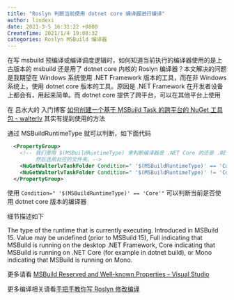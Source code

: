 ```yaml
---
title: "Roslyn 判断当前使用 dotnet core 编译器进行编译"
author: lindexi
date: 2021-3-5 16:31:22 +0800
CreateTime: 2021/1/4 19:08:32
categories: Roslyn MSBuild 编译器
---
```


在写 msbuild 预编译或编译调度逻辑时，如何知道当前执行的编译器使用的是上古版本的 msbuild 还是用了 dotnet core 内核的 Roslyn 编译器？本文解决的问题是我期望在 Windows 系统使用 .NET Framework 版本的工具，而在非 Windows 系统上，使用 dotnet core 版本的工具。原因是 .NET Framework 在开发者设备上都会有，用起来简单。而 dotnet core 提供了跨平台，可以在其他平台上使用

<!--more-->


<!-- CreateTime:2021/1/4 19:08:32 -->

<!-- 标签：Roslyn,MSBuild,编译器 -->
<!-- 发布 -->

在 吕水大的 入门博客 [如何创建一个基于 MSBuild Task 的跨平台的 NuGet 工具包 - walterlv](https://blog.walterlv.com/post/create-a-cross-platform-msbuild-task-based-nuget-tool ) 其实有提到使用的方法

通过 MSBuildRuntimeType 就可以判断，如下面代码

```xml
  <PropertyGroup>
    <!-- 我们使用 $(MSBuildRuntimeType) 来判断编译器是 .NET Core 的还是 .NET Framework 的。
         然后选用对应的文件夹。-->
    <NuGetWalterlvTaskFolder Condition=" '$(MSBuildRuntimeType)' == 'Core'">$(MSBuildThisFileDirectory)..\tasks\netcoreapp2.0\</NuGetWalterlvTaskFolder>
    <NuGetWalterlvTaskFolder Condition=" '$(MSBuildRuntimeType)' != 'Core'">$(MSBuildThisFileDirectory)..\tasks\net47\</NuGetWalterlvTaskFolder>
  </PropertyGroup>

```

使用 `Condition=" '$(MSBuildRuntimeType)' == 'Core'"` 可以判断当前是否使用 dotnet core 版本的编译器

细节描述如下

The type of the runtime that is currently executing. Introduced in MSBuild 15. Value may be undefined (prior to MSBuild 15), Full indicating that MSBuild is running on the desktop .NET Framework, Core indicating that MSBuild is running on .NET Core (for example in dotnet build), or Mono indicating that MSBuild is running on Mono.

更多请看 [MSBuild Reserved and Well-known Properties - Visual Studio](https://docs.microsoft.com/en-us/visualstudio/msbuild/msbuild-reserved-and-well-known-properties?view=vs-2019&WT.mc_id=WD-MVP-5003260 )

更多编译相关请看[手把手教你写 Roslyn 修改编译](https://blog.lindexi.com/post/roslyn.html )

